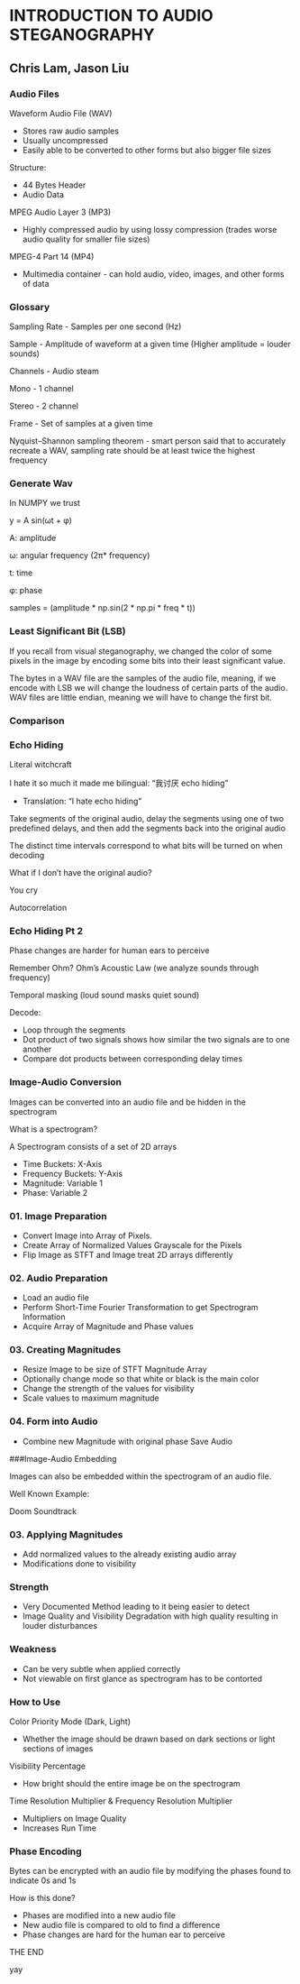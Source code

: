 # INTRODUCTION TO AUDIO STEGANOGRAPHY
## Chris Lam, Jason Liu

### Audio Files

Waveform Audio File (WAV)

- Stores raw audio samples 
- Usually uncompressed
- Easily able to be converted to other forms but also bigger file sizes

Structure:
- 44 Bytes Header
- Audio Data
	
MPEG Audio Layer 3 (MP3)

- Highly compressed audio by using lossy compression (trades worse audio quality for smaller file sizes)


MPEG-4 Part 14 (MP4)

- Multimedia container - can hold audio, video, images, and other forms of data

### Glossary

Sampling Rate - Samples per one second (Hz)

Sample - Amplitude of waveform at a given time (Higher amplitude = louder sounds)

Channels - Audio steam 

Mono - 1 channel

Stereo - 2 channel

Frame - Set of samples at a given time

Nyquist–Shannon sampling theorem - smart person said that to accurately recreate a WAV, sampling rate should be at least twice the highest frequency 

### Generate Wav

In NUMPY we trust

y = A sin(ωt + φ)

A: amplitude 

ω: angular frequency (2π* frequency)

t: time

φ: phase 

samples = (amplitude * np.sin(2 * np.pi * freq * t))

### Least Significant Bit (LSB)

If you recall from visual steganography, we changed the color of some pixels in the image by encoding some bits into their least significant value. 

The bytes in a WAV file are the samples of the audio file, meaning, if we encode with LSB we will change the loudness of certain parts of the audio. WAV files are little endian, meaning we will have to change the first bit.

### Comparison

### Echo Hiding

Literal witchcraft

I hate it so much it made me bilingual: “我讨厌 echo hiding”
- Translation: “I hate echo hiding” 

Take segments of the original audio, delay the segments using one of two predefined delays, and then add the segments back into the original audio

The distinct time intervals correspond to what bits will be turned on when decoding

What if I don’t have the original audio?

You cry

Autocorrelation

### Echo Hiding Pt 2

Phase changes are harder for human ears to perceive 

Remember Ohm? Ohm’s Acoustic Law (we analyze sounds through frequency)

Temporal masking (loud sound masks quiet sound)

Decode:	
- Loop through the segments
- Dot product of two signals shows how similar the two signals are to one another
- Compare dot products between corresponding delay times

### Image-Audio Conversion

Images can be converted into an audio file and be hidden in the spectrogram

What is a spectrogram?

A Spectrogram consists of a set of 2D arrays

- Time Buckets: X-Axis
- Frequency Buckets: Y-Axis
- Magnitude: Variable 1
- Phase: Variable 2

### 01. Image Preparation

- Convert Image into Array of Pixels.
- Create Array of Normalized Values Grayscale for the Pixels
- Flip Image as STFT and Image treat 2D arrays differently

### 02. Audio Preparation
- Load an audio file
- Perform Short-Time Fourier Transformation to get Spectrogram Information
- Acquire Array of Magnitude and Phase values

### 03. Creating Magnitudes
- Resize Image to be size of STFT Magnitude Array
- Optionally change mode so that white or black is the main color
- Change the strength of the values for visibility
- Scale values to maximum magnitude

### 04. Form into Audio
- Combine new Magnitude with original phase
Save Audio

###Image-Audio Embedding

Images can also be embedded within the spectrogram of an audio file.

Well Known Example:

Doom Soundtrack

### 03. Applying Magnitudes
- Add normalized values to the already existing audio array
- Modifications done to visibility 

### Strength
- Very Documented Method leading to it being easier to detect
- Image Quality and Visibility Degradation with high quality resulting in louder disturbances
### Weakness
- Can be very subtle when applied correctly
- Not viewable on first glance as spectrogram has to be contorted

### How to Use

Color Priority Mode (Dark, Light)

- Whether the image should be drawn based on dark sections or light sections of images

Visibility Percentage

- How bright should the entire image be on the spectrogram

Time Resolution Multiplier & Frequency Resolution Multiplier 

- Multipliers on Image Quality
- Increases Run Time

### Phase Encoding
Bytes can be encrypted with an audio file by modifying the phases found to indicate 0s and 1s

How is this done?

- Phases are modified into a new audio file
- New audio file is compared to old to find a difference
- Phase changes are hard for the human ear to perceive

THE END

yay

